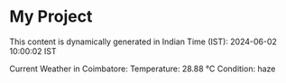 # My Project

This content is dynamically generated in Indian Time (IST): 2024-06-02 10:00:02 IST


Current Weather in Coimbatore:
Temperature: 28.88 °C
Condition: haze
